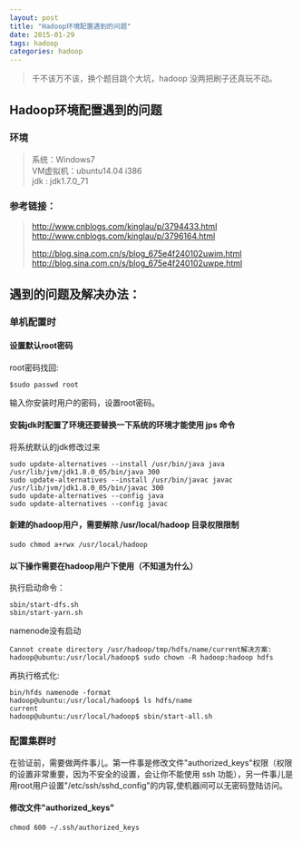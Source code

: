 ```yaml
---
layout: post
title: "Hadoop环境配置遇到的问题"
date: 2015-01-29
tags: hadoop
categories: hadoop
---
```

>千不该万不该，换个题目跳个大坑，hadoop 没两把刷子还真玩不动。

## Hadoop环境配置遇到的问题

### 环境    
>系统：Windows7   
>VM虚拟机：ubuntu14.04 i386    
>jdk : jdk1.7.0_71   
 
### 参考链接：    
>http://www.cnblogs.com/kinglau/p/3794433.html   
>http://www.cnblogs.com/kinglau/p/3796164.html
> 
>http://blog.sina.com.cn/s/blog_675e4f240102uwim.html   
>http://blog.sina.com.cn/s/blog_675e4f240102uwpe.html
 
## 遇到的问题及解决办法：
 
### 单机配置时

#### 设置默认root密码   
root密码找回:
```
$sudo passwd root 
```
输入你安装时用户的密码，设置root密码。
 
#### 安装jdk时配置了环境还要替换一下系统的环境才能使用 jps 命令

  将系统默认的jdk修改过来
```
sudo update-alternatives --install /usr/bin/java java /usr/lib/jvm/jdk1.8.0_05/bin/java 300
sudo update-alternatives --install /usr/bin/javac javac /usr/lib/jvm/jdk1.8.0_05/bin/javac 300
sudo update-alternatives --config java 
sudo update-alternatives --config javac
```

#### 新建的hadoop用户，需要解除 /usr/local/hadoop 目录权限限制
```
sudo chmod a+rwx /usr/local/hadoop
```
#### 以下操作需要在hadoop用户下使用（不知道为什么）
执行启动命令：
```
sbin/start-dfs.sh    
sbin/start-yarn.sh  
```
namenode没有启动
```
Cannot create directory /usr/hadoop/tmp/hdfs/name/current解决方案:
hadoop@ubuntu:/usr/local/hadoop$ sudo chown -R hadoop:hadoop hdfs
```
再执行格式化:
```
bin/hfds namenode -format
hadoop@ubuntu:/usr/local/hadoop$ ls hdfs/name
current
hadoop@ubuntu:/usr/local/hadoop$ sbin/start-all.sh 
```
### 配置集群时

在验证前，需要做两件事儿。第一件事是修改文件"authorized_keys"权限（权限的设置非常重要，因为不安全的设置，会让你不能使用 ssh 功能），另一件事儿是用root用户设置"/etc/ssh/sshd_config"的内容,使机器间可以无密码登陆访问。

#### 修改文件"authorized_keys"
```
chmod 600 ~/.ssh/authorized_keys
```